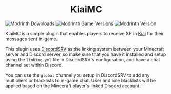 <h1 align="center">KiaiMC</h1>

<p align="center">

![Modrinth Downloads](https://img.shields.io/modrinth/dt/KiaiMC?style=for-the-badge)
![Modrinth Game Versions](https://img.shields.io/modrinth/game-versions/KiaiMC?style=for-the-badge)
![Modrinth Version](https://img.shields.io/modrinth/v/KiaiMC?style=for-the-badge)

</p>

KiaiMC is a simple plugin that enables players to receive XP in [Kiai](https://kiai.app) for their messages sent in-game.

This plugin uses [DiscordSRV](https://modrinth.com/plugin/discordsrv) as the linking system between your Minecraft server and Discord server, so make sure that you have it installed and setup using the `linking.yml` file in DiscordSRV's configuration, and have a chat channel set within Discord.

You can use the `global` channel you setup in DiscordSRV to add any multipliers or blacklists to in-game chat. User and role blacklists will be applied based on the Minecraft player's linked Discord account.